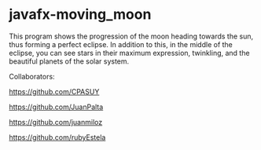# javafx-moving_moon
This program shows the progression of the moon heading towards the sun, thus forming a perfect eclipse. In addition to this, in the middle of the eclipse, you can see stars in their maximum expression, twinkling, and the beautiful planets of the solar system.

Collaborators:

https://github.com/CPASUY

https://github.com/JuanPalta

https://github.com/juanmiloz

https://github.com/rubyEstela

